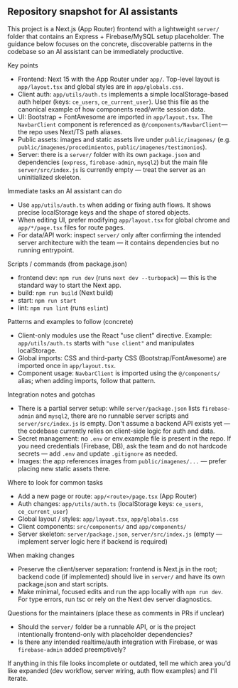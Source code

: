 ## Repository snapshot for AI assistants

This project is a Next.js (App Router) frontend with a lightweight `server/` folder that contains an Express + Firebase/MySQL setup placeholder. The guidance below focuses on the concrete, discoverable patterns in the codebase so an AI assistant can be immediately productive.

Key points
- Frontend: Next 15 with the App Router under `app/`. Top-level layout is `app/layout.tsx` and global styles are in `app/globals.css`.
- Client auth: `app/utils/auth.ts` implements a simple localStorage-based auth helper (keys: `ce_users`, `ce_current_user`). Use this file as the canonical example of how components read/write session data.
- UI: Bootstrap + FontAwesome are imported in `app/layout.tsx`. The `NavbarClient` component is referenced as `@/components/NavbarClient`—the repo uses Next/TS path aliases.
- Public assets: images and static assets live under `public/imagenes/` (e.g. `public/imagenes/procedimientos`, `public/imagenes/testimonios`).
- Server: there is a `server/` folder with its own `package.json` and dependencies (`express`, `firebase-admin`, `mysql2`) but the main file `server/src/index.js` is currently empty — treat the server as an uninitialized skeleton.

Immediate tasks an AI assistant can do
- Use `app/utils/auth.ts` when adding or fixing auth flows. It shows precise localStorage keys and the shape of stored objects.
- When editing UI, prefer modifying `app/layout.tsx` for global chrome and `app/*/page.tsx` files for route pages.
- For data/API work: inspect `server/` only after confirming the intended server architecture with the team — it contains dependencies but no running entrypoint.

Scripts / commands (from package.json)
- frontend dev: `npm run dev` (runs `next dev --turbopack`) — this is the standard way to start the Next app.
- build: `npm run build` (Next build)
- start: `npm run start`
- lint: `npm run lint` (runs `eslint`)

Patterns and examples to follow (concrete)
- Client-only modules use the React "use client" directive. Example: `app/utils/auth.ts` starts with `"use client"` and manipulates localStorage.
- Global imports: CSS and third-party CSS (Bootstrap/FontAwesome) are imported once in `app/layout.tsx`.
- Component usage: `NavbarClient` is imported using the `@/components/` alias; when adding imports, follow that pattern.

Integration notes and gotchas
- There is a partial server setup: while `server/package.json` lists `firebase-admin` and `mysql2`, there are no runnable server scripts and `server/src/index.js` is empty. Don't assume a backend API exists yet — the codebase currently relies on client-side logic for auth and data.
- Secret management: no `.env` or env.example file is present in the repo. If you need credentials (Firebase, DB), ask the team and do not hardcode secrets — add `.env` and update `.gitignore` as needed.
- Images: the app references images from `public/imagenes/...` — prefer placing new static assets there.

Where to look for common tasks
- Add a new page or route: `app/<route>/page.tsx` (App Router)
- Auth changes: `app/utils/auth.ts` (localStorage keys: `ce_users`, `ce_current_user`)
- Global layout / styles: `app/layout.tsx`, `app/globals.css`
- Client components: `src/components/` and `app/components/`
- Server skeleton: `server/package.json`, `server/src/index.js` (empty — implement server logic here if backend is required)

When making changes
- Preserve the client/server separation: frontend is Next.js in the root; backend code (if implemented) should live in `server/` and have its own package.json and start scripts.
- Make minimal, focused edits and run the app locally with `npm run dev`. For type errors, run tsc or rely on the Next dev server diagnostics.

Questions for the maintainers (place these as comments in PRs if unclear)
- Should the `server/` folder be a runnable API, or is the project intentionally frontend-only with placeholder dependencies?
- Is there any intended realtime/auth integration with Firebase, or was `firebase-admin` added preemptively?

If anything in this file looks incomplete or outdated, tell me which area you'd like expanded (dev workflow, server wiring, auth flow examples) and I'll iterate.
